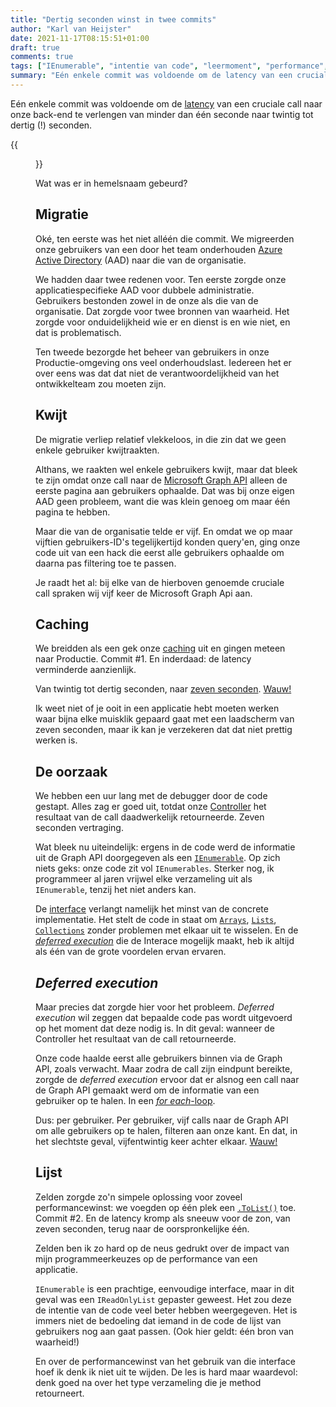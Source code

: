 ```yaml
---
title: "Dertig seconden winst in twee commits"
author: "Karl van Heijster"
date: 2021-11-17T08:15:51+01:00
draft: true
comments: true
tags: ["IEnumerable", "intentie van code", "leermoment", "performance", "productieverstoring", "software ontwikkelen"]
summary: "Eén enkele commit was voldoende om de latency van een cruciale call naar onze back-end te verlengen van minder dan één seconde naar twintig tot dertig (!) seconden. Wat was er in hemelsnaam gebeurd?"
---
```


Eén enkele commit was voldoende om de [latency](https://en.wikipedia.org/wiki/Latency_(engineering)) van een cruciale call naar onze back-end te verlengen van minder dan één seconde naar twintig tot dertig (!) seconden.


{{<figure src="https://i.imgur.com/ji79f6l.gif" alt="Wauw!" width="300">}}


Wat was er in hemelsnaam gebeurd?


## Migratie


Oké, ten eerste was het niet alléén die commit. We migreerden onze gebruikers van een door het team onderhouden [Azure Active Directory](https://azure.microsoft.com/nl-nl/services/active-directory/) (AAD) naar die van de organisatie. 


We hadden daar twee redenen voor. Ten eerste zorgde onze applicatiespecifieke AAD voor dubbele administratie. Gebruikers bestonden zowel in de onze als die van de organisatie. Dat zorgde voor twee bronnen van waarheid. Het zorgde voor onduidelijkheid wie er en dienst is en wie niet, en dat is problematisch. 


Ten tweede bezorgde het beheer van gebruikers in onze Productie-omgeving ons veel onderhoudslast. Iedereen het er over eens was dat dat niet de verantwoordelijkheid van het ontwikkelteam zou moeten zijn. 


## Kwijt


De migratie verliep relatief vlekkeloos, in die zin dat we geen enkele gebruiker kwijtraakten.


Althans, we raakten wel enkele gebruikers kwijt, maar dat bleek te zijn omdat onze call naar de [Microsoft Graph API](https://docs.microsoft.com/en-us/graph/use-the-api) alleen de eerste pagina aan gebruikers ophaalde. Dat was bij onze eigen AAD geen probleem, want die was klein genoeg om maar één pagina te hebben. 
 
 
Maar die van de organisatie telde er vijf. En omdat we op maar vijftien gebruikers-ID's tegelijkertijd konden query'en, ging onze code uit van een hack die eerst alle gebruikers ophaalde om daarna pas filtering toe te passen.


Je raadt het al: bij elke van de hierboven genoemde cruciale call spraken wij vijf keer de Microsoft Graph Api aan.


## Caching


We breidden als een gek onze [caching](https://nl.wikipedia.org/wiki/Cache_(tijdelijk_geheugen)) uit en gingen meteen naar Productie. Commit #1. En inderdaad: de latency verminderde aanzienlijk.


Van twintig tot dertig seconden, naar [zeven seconden](https://www.youtube.com/watch?v=wqCpjFMvz-k). [Wauw!](https://i.imgur.com/ji79f6l.gif)


Ik weet niet of je ooit in een applicatie hebt moeten werken waar bijna elke muisklik gepaard gaat met een laadscherm van zeven seconden, maar ik kan je verzekeren dat dat niet prettig werken is.


## De oorzaak


We hebben een uur lang met de debugger door de code gestapt. Alles zag er goed uit, totdat onze [Controller](https://docs.microsoft.com/en-us/aspnet/mvc/overview/older-versions-1/controllers-and-routing/aspnet-mvc-controllers-overview-cs) het resultaat van de call daadwerkelijk retourneerde. Zeven seconden vertraging.


Wat bleek nu uiteindelijk: ergens in de code werd de informatie uit de Graph API doorgegeven als een [`IEnumerable`](https://docs.microsoft.com/en-us/dotnet/api/system.collections.ienumerable?view=net-6.0). Op zich niets geks: onze code zit vol `IEnumerables`. Sterker nog, ik programmeer al jaren vrijwel elke verzameling uit als `IEnumerable`, tenzij het niet anders kan. 


De [interface](https://docs.microsoft.com/en-us/dotnet/csharp/fundamentals/types/interfaces) verlangt namelijk het minst van de concrete implementatie. Het stelt de code in staat om [`Arrays`](https://docs.microsoft.com/en-us/dotnet/api/system.array?view=net-6.0), [`Lists`](https://docs.microsoft.com/en-us/dotnet/api/system.collections.generic.list-1?view=net-6.0), [`Collections`](https://docs.microsoft.com/en-us/dotnet/api/system.collections.objectmodel.collection-1?view=net-6.0) zonder problemen met elkaar uit te wisselen. En de [*deferred execution*](https://docs.microsoft.com/en-us/dotnet/standard/linq/deferred-execution-example) die de Interace mogelijk maakt, heb ik altijd als één van de grote voordelen ervan ervaren.


## *Deferred execution*


Maar precies dat zorgde hier voor het probleem. *Deferred execution* wil zeggen dat bepaalde code pas wordt uitgevoerd op het moment dat deze nodig is. In dit geval: wanneer de Controller het resultaat van de call retourneerde. 


Onze code haalde eerst alle gebruikers binnen via de Graph API, zoals verwacht. Maar zodra de call zijn eindpunt bereikte, zorgde de *deferred execution* ervoor dat er alsnog een call naar de Graph API gemaakt werd om de informatie van een gebruiker op te halen. In een [*for each*-loop](https://docs.microsoft.com/en-us/dotnet/csharp/language-reference/statements/iteration-statements).


Dus: per gebruiker. Per gebruiker, vijf calls naar de Graph API om alle gebruikers op te halen, filteren aan onze kant. En dat, in het slechtste geval, vijfentwintig keer achter elkaar. [Wauw!](https://i.imgur.com/ji79f6l.gif)


## Lijst


Zelden zorgde zo'n simpele oplossing voor zoveel performancewinst: we voegden op één plek een [`.ToList()`](https://docs.microsoft.com/en-us/dotnet/api/system.linq.enumerable.tolist?view=net-6.0) toe. Commit #2. En de latency kromp als sneeuw voor de zon, van zeven seconden, terug naar de oorspronkelijke één.


Zelden ben ik zo hard op de neus gedrukt over de impact van mijn programmeerkeuzes op de performance van een applicatie. 


`IEnumerable` is een prachtige, eenvoudige interface, maar in dit geval was een `IReadOnlyList` gepaster geweest. Het zou deze de intentie van de code veel beter hebben weergegeven. Het is immers niet de bedoeling dat iemand in de code de lijst van gebruikers nog aan gaat passen. (Ook hier geldt: één bron van waarheid!)


En over de performancewinst van het gebruik van die interface hoef ik denk ik niet uit te wijden. De les is hard maar waardevol: denk goed na over het type verzameling die je method retourneert. 
